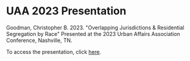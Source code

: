 # UAA 2023 Presentation

Goodman, Christopher B. 2023. "Overlapping Jurisdictions & Residential Segregation by Race" Presented at the 2023 Urban Affairs Association Conference, Nashville, TN.

To access the presentation, click [here](https://www.cgoodman.com/uaa2023-presentation/goodman-uaa-2023.html).